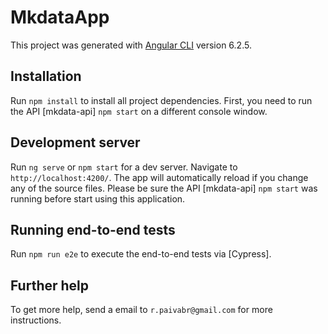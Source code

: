 # MkdataApp

This project was generated with [Angular CLI](https://github.com/angular/angular-cli) version 6.2.5.

## Installation

Run `npm install` to install all project dependencies. 
First, you need to run the API [mkdata-api] `npm start` on a different console window.

## Development server

Run `ng serve` or `npm start` for a dev server. Navigate to `http://localhost:4200/`. The app will automatically reload if you change any of the source files.
Please be sure the API [mkdata-api] `npm start` was running before start using this application.

## Running end-to-end tests

Run `npm run e2e` to execute the end-to-end tests via [Cypress].

## Further help

To get more help, send a email to `r.paivabr@gmail.com` for more instructions.
